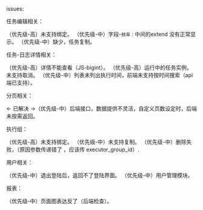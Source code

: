 issues:

任务编辑相关：

（优先级-高）未支持绑定。
（优先级-中）字段-`频率` : 中间的extend 没有正常显示。
（优先级-中）缺少，任务复制。


任务-日志详情相关：

（优先级-高）详情不能查看（JS-bigint）。
（优先级-高）运行中的任务实例，未支持取消。
（优先级-中）列表未列出执行时间，前端未支持按时间搜索（api端已支持）。

分页相关：

 <- 已解决 ->（优先级-中）后端接口，数据提供不灵活，自定义页数设定时，后端未按需返回。

执行组：

（优先级-高）未支持绑定。
（优先级-中）未支持复制。
（优先级-中）删除失败，（原因参数传递错了 ，应该传 executor_group_id）.

用户相关：

 （优先级-中）退出登陆后，返回不了登陆界面。
 （优先级-中）用户管理模块。

报表：

 （优先级-中）页面图表达反了（后端检查）。